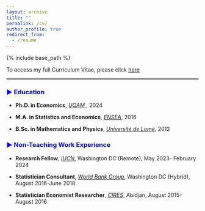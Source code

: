 ```yaml
---
layout: archive
title: ""
permalink: /cv/
author_profile: true
redirect_from:
  - /resume
---
```


{% include base_path %}
<!-- # <a href="http://avoumatsodo.github.io/files/CV_Komla.pdf" target="_blank">CV</a> -->


<!-- <hr style="border-top: 5px solid #8c8b8b; width:100%;"> -->

<span style="font-size: 14px;"> To access my full Curriculum Vitae, please click <a href="http://avoumatsodo.github.io/files/CV_Komla.pdf" target="_blank">here</a>
</span>

 <hr style="border-top: 2px solid #8c8b8b; width:100%;"> 
 
###  <span style="color:blue;"> ▶ Education </span>
  
 *  <span style="font-size: 14px;" style="margin-bottom: 0;">  **Ph.D. in Economics**, <a href="https://economie.esg.uqam.ca/en/faculty/professors/" target="_blank"> <i>UQAM</i> </a>, 2024 </span>

 * <span style="font-size: 14px;"> **M.A.  in Statistics and Economics**, <a href="https://ensea.ed.ci/history/?lang=en" target="_blank"> <i>ENSEA</i></a>, 2016 </span>

 * <span style="font-size: 14px;"> **B.Sc. in Mathematics and Physics**, <a href="https://univ-lome.tg/" target="_blank"> <i>Université de Lomé</i></a>, 2012
</span>
<!-- <hr style="border-top: 2px solid #8c8b8b; width:100%;"> -->

###  <span style="color:blue;"> ▶ Non-Teaching Work Experience </span>
* <span style="font-size: 14px;"> **Research Fellow**, <a href="https://iucn.org/" target="_blank"> <i>IUCN</i></a>, Washington DC (Remote), May 2023- February 2024 </span>
 <!--   Duties included: Collaboration with a team of researchers to conduct extensive research on the topic of structural change and its implications for biodiversity conservation. -->
 
* <span style="font-size: 14px;"> **Statistician Consultant**, <a href="https://www.worldbank.org/ext/en/home" target="_blank"> <i>World Bank Group</i></a>, Washington DC (Hybrid), August 2016-June 2018 </span>
  <!-- * Duties included: Ensuring data quality and accuracy while conducting data analysis and statistical modeling to support research and policy development.  -->

* <span style="font-size: 14px;"> **Statistician Economist Researcher**, <a href="https://www.cires-ci.com/" target="_blank"> <i> CIRES</i></a>, Abidjan, August 2015-August 2016 </span>
 <!--  * Duties included: Analyzing data, reviewing scientific literature, and synthesizing findings to contribute to the understanding of the structural transformation differences between South Korea and Côte d'Ivoire. -->

 

  
    
  

